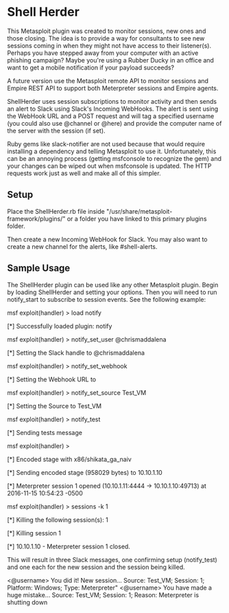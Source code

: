 # Shell Herder
This Metasploit plugin was created to monitor sessions, new ones and those closing. The idea is to provide a way for consultants to see new sessions coming in when they might not have access to their listener(s). Perhaps you have stepped away from your computer with an active phishing campaign? Maybe you're using a Rubber Ducky in an office and want to get a mobile notification if your payload succeeds?

A future version use the Metasploit remote API to monitor sessions and Empire REST API to support both Meterpreter sessions and Empire agents.

ShellHerder uses session subscriptions to monitor activity and then sends an alert to Slack using Slack's Incoming WebHooks. The alert is sent using the WebHook URL and a POST request and will tag a specified username (you could also use @channel or @here) and provide the computer name of the server with the session (if set).

Ruby gems like slack-notifier are not used because that would require installing a dependency and telling Metasploit to use it. Unfortunately, this can be an annoying process (getting msfconsole to recognize the gem) and your changes can be wiped out when msfconsole is updated. The HTTP requests work just as well and make all of this simpler.

## Setup
Place the ShellHerder.rb file inside "/usr/share/metasploit-framework/plugins/" or a folder you have linked to this primary plugins folder.

Then create a new Incoming WebHook for Slack. You may also want to create a new channel for the alerts, like #shell-alerts.

## Sample Usage
The ShellHerder plugin can be used like any other Metasploit plugin. Begin by loading ShellHerder and setting your options. Then you will need to run notify_start to subscribe to session events. See the following example:

  msf exploit(handler) > load notify

  [\*] Successfully loaded plugin: notify

  msf exploit(handler) > notify_set_user @chrismaddalena

  [\*] Setting the Slack handle to @chrismaddalena

  msf exploit(handler) > notify_set_webhook <Your hooks.slack.com URL>

  [\*] Setting the Webhook URL to <Your hooks.slack.com URL>

  msf exploit(handler) > notify_set_source Test_VM

  [\*] Setting the Source to Test_VM

  msf exploit(handler) > notify_test

  [\*] Sending tests message

  msf exploit(handler) >

  [\*] Encoded stage with x86/shikata_ga_naiv

  [\*] Sending encoded stage (958029 bytes) to 10.10.1.10

  [\*] Meterpreter session 1 opened (10.10.1.11:4444 -> 10.10.1.10:49713) at 2016-11-15 10:54:23 -0500

  msf exploit(handler) > sessions -k 1

  [\*] Killing the following session(s): 1

  [\*] Killing session 1

  [\*] 10.10.1.10 - Meterpreter session 1 closed.

This will result in three Slack messages, one confirming setup (notify_test) and one each for the new session and the session being killed.

<@username> You did it! New session... Source: Test_VM; Session: 1; Platform: Windows; Type: Meterpreter"
<@username> You have made a huge mistake... Source: Test_VM; Session: 1; Reason: Meterpreter is shutting down
